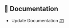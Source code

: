## :notebook_with_decorative_cover: Documentation

- Update Documentation [#1](https://github.com/skyworksinc/softworks/issues/1)
